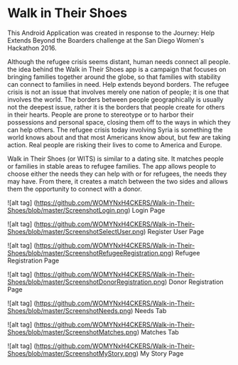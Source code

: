 # Walk in Their Shoes

This Android Application was created in response to the Journey: Help Extends Beyond the Boarders challenge at the San Diego Women's Hackathon 2016.

Although the refugee crisis seems distant, human needs connect all people. the idea behind the Walk in Their Shoes app is a campaign that focuses on bringing families together around the globe, so that families with stability can connect to families in need.  Help extends beyond borders. The refugee crisis is not an issue that involves merely one nation of people; it is one that involves the world. The borders between people geographically is usually not the deepest issue, rather it is the borders that people create for others in their hearts. People are prone to stereotype or to harbor their possessions and personal space, closing them off to the ways in which they can help others. The refugee crisis today involving Syria is something the world knows about and that most Americans know about, but few are taking action. Real people are risking their lives to come to America and Europe. 

Walk in Their Shoes (or WITS) is similar to a dating site. It matches people or families in stable areas to refugee families. The app allows people to choose either the needs they can help with or for refugees, the needs they may have. From there, it creates a match between the two sides and allows them the opportunity to connect with a donor. 

![alt tag] (https://github.com/WOMYNxH4CKERS/Walk-in-Their-Shoes/blob/master/ScreenshotLogin.png)
Login Page

![alt tag] (https://github.com/WOMYNxH4CKERS/Walk-in-Their-Shoes/blob/master/ScreenshotSelectUser.png)
Register User Page

![alt tag] (https://github.com/WOMYNxH4CKERS/Walk-in-Their-Shoes/blob/master/ScreenshotRefugeeRegistration.png)
Refugee Registration Page

![alt tag] (https://github.com/WOMYNxH4CKERS/Walk-in-Their-Shoes/blob/master/ScreenshotDonorRegistration.png)
Donor Registration Page

![alt tag] (https://github.com/WOMYNxH4CKERS/Walk-in-Their-Shoes/blob/master/ScreenshotNeeds.png)
Needs Tab

![alt tag] (https://github.com/WOMYNxH4CKERS/Walk-in-Their-Shoes/blob/master/ScreenshotMatches.png)
Matches Tab

![alt tag] (https://github.com/WOMYNxH4CKERS/Walk-in-Their-Shoes/blob/master/ScreenshotMyStory.png)
My Story Page
